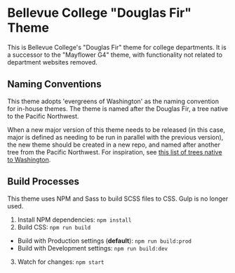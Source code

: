 # Bellevue College "Douglas Fir" Theme

This is Bellevue College's "Douglas Fir" theme for college departments. It is a successor to the "Mayflower G4" theme, with functionality not related to department websites removed.

## Naming Conventions

This theme adopts 'evergreens of Washington' as the naming convention for in-house themes. The theme is named after the Douglas Fir, a tree native to the Pacific Northwest.

When a new major version of this theme needs to be released (in this case, major is defined as needing to be run in parallel with the previous version), the new theme should be created in a new repo, and named after another tree from the Pacific Northwest. For inspiration, see [this list of trees native to Washington](https://www.wfpa.org/sustainable-forestry/tree-species/).

## Build Processes

This theme uses NPM and Sass to build SCSS files to CSS. Gulp is no longer used.
1. Install NPM dependencies: `npm install`
2. Build CSS: `npm run build`
  * Build with Production settings (**default**): `npm run build:prod`
  * Build with Development settings: `npm run build:dev`
3. Watch for changes: `npm start`
